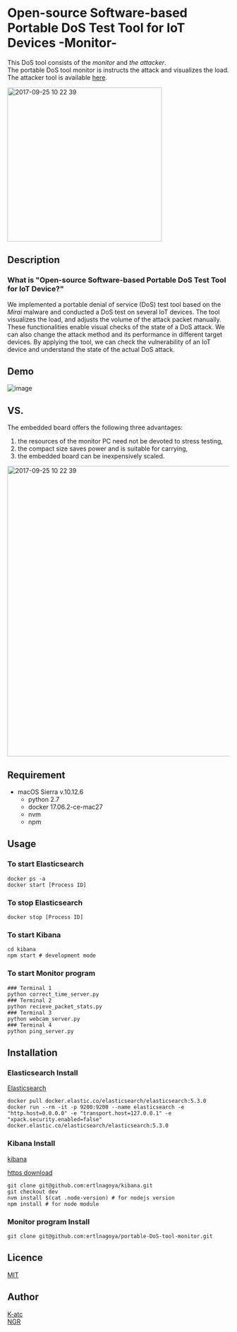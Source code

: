 Open-source Software-based Portable DoS Test Tool for IoT Devices -Monitor-    
====
This DoS tool consists of the _monitor_ and _the attacker_.     
The portable DoS tool monitor is instructs the attack and visualizes the load.   
The attacker tool is available [here](https://github.com/ertlnagoya/portable-DoS-tool-attacker).    
    
<img width="350" alt="2017-09-25 10 22 39" src="https://user-images.githubusercontent.com/26764885/30840032-02bdea00-a2b0-11e7-82ee-2e580704a730.png">    

## Description
 ### What is "Open-source Software-based Portable DoS Test Tool for IoT Device?"
 We implemented a portable denial of service (DoS) test tool based on the *Mirai* malware and conducted a DoS test on several IoT devices. 
 The tool visualizes the load, and adjusts the volume of the attack packet manually. 
 These functionalities enable visual checks of the state of a DoS attack. 
 We can also change the attack method and its performance in different target devices. 
 By applying the tool, we can check the vulnerability of an IoT device and understand the state of the actual DoS attack.
 
 
 
## Demo
![image](https://user-images.githubusercontent.com/26764885/30792330-5ac7b3a0-a1f4-11e7-85fa-6db92e2ff4c1.png)
## VS. 
The embedded board offers the following three advantages:     
1. the resources of the monitor PC need not be devoted to stress testing,     
2. the compact size saves power and is suitable for carrying,    
3. the embedded board can be inexpensively scaled.     
<img width="659" alt="2017-09-25 10 22 39" src="https://user-images.githubusercontent.com/26764885/30792602-a87c3b32-a1f6-11e7-8560-b4e1e6c65385.png">     

## Requirement
- macOS Sierra v.10.12.6
     - python 2.7
     - docker 17.06.2-ce-mac27
     - nvm
     - npm    
## Usage
### To start Elasticsearch
```
docker ps -a   
docker start [Process ID]  
``` 
### To stop Elasticsearch    
```    
docker stop [Process ID]    
``` 
### To start Kibana
```   
cd kibana
npm start # development mode  
```
### To start Monitor program    
```
### Terminal 1    
python correct_time_server.py   
### Terminal 2    
python recieve_packet_stats.py    
### Terminal 3    
python webcam_server.py 
### Terminal 4    
python ping_server.py
```
## Installation    
### Elasticsearch Install
[Elasticsearch](https://www.elastic.co/jp/products/elasticsearch)     
```
docker pull docker.elastic.co/elasticsearch/elasticsearch:5.3.0   
docker run --rm -it -p 9200:9200 --name elasticsearch -e "http.host=0.0.0.0" -e "transport.host=127.0.0.1" -e    "xpack.security.enabled=false" docker.elastic.co/elasticsearch/elasticsearch:5.3.0   
```

### Kibana Install 
[kibana](https://www.elastic.co/jp/products/kibana)    
     
[https download](https://github.com/ertlnagoya/kibana.git)            
```
git clone git@github.com:ertlnagoya/kibana.git    
git checkout dev    
nvm install $(cat .node-version) # for nodejs version  
npm install # for node module 
```
### Monitor program Install
```
git clone git@github.com:ertlnagoya/portable-DoS-tool-monitor.git
```
## Licence
[MIT](https://github.com/ertlnagoya/portable-DoS-tool-monitor/blob/master/LICENSE)
## Author
[K-atc](https://github.com/K-atc)    
[NGR](https://github.com/KeigoNagara)
